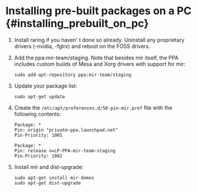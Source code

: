 Installing pre-built packages on a PC {#installing_prebuilt_on_pc}
=====================================

1. Install raring if you haven' t done so already.  Uninstall any proprietary
   drivers (-nvidia, -fglrx) and reboot on the FOSS drivers.

2. Add the ppa:mir-team/staging. Note that besides mir itself, the PPA includes
   custom builds of Mesa and Xorg drivers with support for mir:

       sudo add-apt-repository ppa:mir-team/staging

3. Update your package list:

       sudo apt-get update

4. Create the `/etc/apt/preferences.d/50-pin-mir.pref` file with the following contents:

       Package: *
       Pin: origin "private-ppa.launchpad.net"
       Pin-Priority: 1001

       Package: *
       Pin: release o=LP-PPA-mir-team-staging
       Pin-Priority: 1002

5. Install mir and dist-upgrade:

       sudo apt-get install mir-demos
       sudo apt-get dist-upgrade

